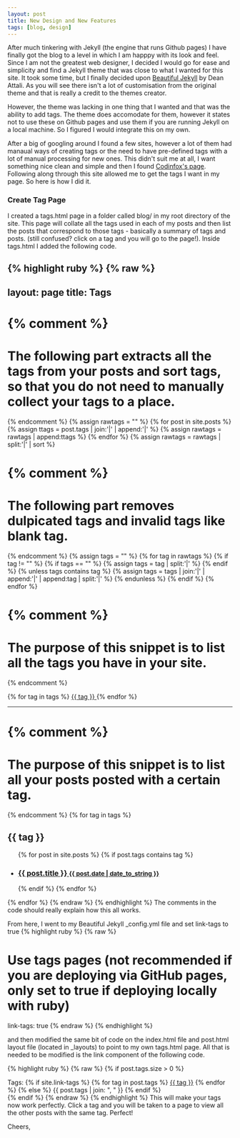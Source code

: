 ```yaml
---
layout: post
title: New Design and New Features
tags: [blog, design]
---
```


After much tinkering with Jekyll (the engine that runs Github pages) I have finally got the blog to a level in which I am happpy with its look and feel. Since I am not the greatest web designer, I decided I would go for ease and simplicity and find a Jekyll theme that was close to what I wanted for this site. It took some time, but I finally decided upon [Beautiful Jekyll](http://deanattali.com/beautiful-jekyll/) by Dean Attali. As you will see there isn't a lot of customisation from the original theme and that is really a credit to the themes creator. 

However, the theme was lacking in one thing that I wanted and that was the ability to add tags. The theme does accomodate for them, however it states not to use these on Github pages and use them if you are running Jekyll on a local machine. So I figured I would integrate this on my own. 

After a big of googling around I found a few sites, however a lot of them had manaual ways of creating tags or the need to have pre-defined tags with a lot of manual processing for new ones. This didn't suit me at all, I want something nice clean and simple and then I found [Codinfox's page](https://codinfox.github.io/dev/2015/03/06/use-tags-and-categories-in-your-jekyll-based-github-pages/). Following along through this site allowed me to get the tags I want in my page. So here is how I did it.

### Create Tag Page
I created a tags.html page in a folder called blog/ in my root directory of the site. This page will collate all the tags used in each of my posts and then list the posts that correspond to those tags - basically a summary of tags and posts. (still confused? click on a tag and you will go to the page!). Inside tags.html I added the following code.

{% highlight ruby %}
{% raw %}
---
layout: page
title: Tags
---

{% comment %}
=======================
The following part extracts all the tags from your posts and sort tags, so that you do not need to manually collect your tags to a place.
=======================
{% endcomment %}
	{% assign rawtags = "" %}
	{% for post in site.posts %}
	{% assign ttags = post.tags | join:'|' | append:'|' %}
	{% assign rawtags = rawtags | append:ttags %}
	{% endfor %}
	{% assign rawtags = rawtags | split:'|' | sort %}

{% comment %}
=======================
The following part removes dulpicated tags and invalid tags like blank tag.
=======================
{% endcomment %}
	{% assign tags = "" %}
	{% for tag in rawtags %}
	{% if tag != "" %}
		{% if tags == "" %}
			{% assign tags = tag | split:'|' %}
		{% endif %}
		{% unless tags contains tag %}
			{% assign tags = tags | join:'|' | append:'|' | append:tag | split:'|' %}
		{% endunless %}
	{% endif %}
	{% endfor %}

{% comment %}
=======================
The purpose of this snippet is to list all the tags you have in your site.
=======================
{% endcomment %}
<div class="blog-tags">
	{% for tag in tags %}
	<a href="#{{ tag | slugify }}" class="post-tag"> {{ tag }} </a>
	{% endfor %}
</div>
<hr/>

{% comment %}
=======================
The purpose of this snippet is to list all your posts posted with a certain tag.
=======================
{% endcomment %}
	{% for tag in tags %}
	<h2 id="{{ tag | slugify }}">{{ tag }}</h2>
	<ul>
	 {% for post in site.posts %}
		 {% if post.tags contains tag %}
		 <li>
		 <h3>
		 <a href="{{ post.url }}">
		 {{ post.title }}
		 <small>{{ post.date | date_to_string }}</small>
		 </a>
		 </h3>
		 </li>
		 {% endif %}
	 {% endfor %}
	</ul>
	{% endfor %}
{% endraw %}
{% endhighlight %}
The comments in the code should really explain how this all works. 

From here, I went to my Beautiful Jekyll _config.yml file and set link-tags to true
{% highlight ruby %}
{% raw %}
# Use tags pages (not recommended if you are deploying via GitHub pages, only set to true if deploying locally with ruby)
link-tags: true
{% endraw %}
{% endhighlight %}

and then modified the same bit of code on the index.html file and post.html layout file (located in _layouts) to point to my own tags.html page. All that is needed to be modified is the link component of the following code.

{% highlight ruby %}
{% raw %}
{% if post.tags.size > 0 %}
    <div class="blog-tags">
      Tags:
      {% if site.link-tags %}
      {% for tag in post.tags %}
      <a href="{{ site.baseurl }}/blog/tags#{{ tag }}">{{ tag }}</a>
      {% endfor %}
      {% else %}
        {{ post.tags | join: ", " }}
      {% endif %}
    </div>
{% endif %}
{% endraw %}
{% endhighlight %}
This will make your tags now work perfectly. Click a tag and you will be taken to a page to view all the other posts with the same tag. Perfect! 

Cheers,

